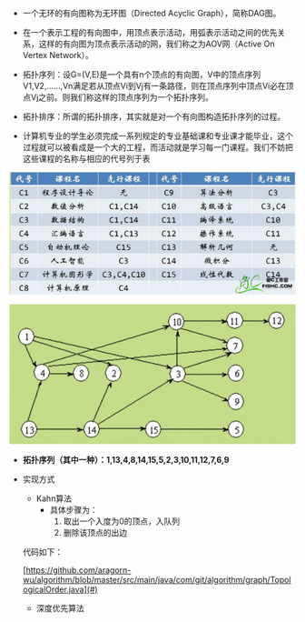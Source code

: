```

```

* 一个无环的有向图称为无环图（Directed Acyclic Graph），简称DAG图。 
* 在一个表示工程的有向图中，用顶点表示活动，用弧表示活动之间的优先关系，这样的有向图为顶点表示活动的网，我们称之为AOV网（Active On Vertex Network）。 
* 拓扑序列：设G=\(V,E\)是一个具有n个顶点的有向图，V中的顶点序列V1,V2,……,Vn满足若从顶点Vi到Vj有一条路径，则在顶点序列中顶点Vi必在顶点Vj之前。则我们称这样的顶点序列为一个拓扑序列。 
* 拓扑排序：所谓的拓扑排序，其实就是对一个有向图构造拓扑序列的过程。

* 计算机专业的学生必须完成一系列规定的专业基础课和专业课才能毕业，这个过程就可以被看成是一个大的工程，而活动就是学习每一门课程。我们不妨把这些课程的名称与相应的代号列于表

![](/assets/14.jpg)

![](/assets/25.jpg)

* **拓扑序列（其中一种）：1,13,4,8,14,15,5,2,3,10,11,12,7,6,9**

* 实现方式

  * Kahn算法
    * 具体步骤为：
      1. 取出一个入度为0的顶点，入队列
      2. 删除该顶点的出边

  代码如下：

  [https://github.com/aragorn-wu/algorithm/blob/master/src/main/java/com/git/algorithm/graph/TopologicalOrder.java](#)

  * 深度优先算法



